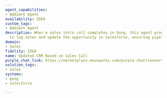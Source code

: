 ```yaml
---
agent_capabilities:
- Ambient Agent
availability: IDEA
custom_tags:
- Ambient Agent
description: When a sales intro call completes in Gong, this agent prompts the rep
  to log notes and update the opportunity in Salesforce, ensuring pipeline accuracy.
domain:
- Sales
fidelity: IDEA
name: Updated CRM Based on Sales Call
purple_chat_link: https://marketplace.moveworks.com/purple-chat?conversation=%7B%22messages%22%3A%5B%7B%22parts%22%3A%5B%7B%22richText%22%3A%22%3Cp+xmlns%3D%5C%22http%3A%2F%2Fwww.w3.org%2F1999%2Fxhtml%5C%22%3EYour+Gong+call+with+%3Cb%3EApex+Industries%3C%2Fb%3E+for+the+%3Ci%3EQ3+Expansion%3C%2Fi%3E+opportunity+has+finished.+Based+on+the+transcript%2C+I%27ve+drafted+the+following+summary+and+suggest+updating+the+opportunity+stage.%3C%2Fp%3E%3Cul+xmlns%3D%5C%22http%3A%2F%2Fwww.w3.org%2F1999%2Fxhtml%5C%22%3E%3Cli%3E%3Cb%3ENotes%3A%3C%2Fb%3E+Customer+mentioned+their+implementation+timeline+is+aggressive+and+they+are+looking+to+make+a+decision+by+the+end+of+the+month.+They+need+an+SOW+by+EOD+tomorrow+to+review.%3C%2Fli%3E%3Cli%3E%3Cb%3EStage%3A%3C%2Fb%3E+Proposal%2FPrice+Quote%3C%2Fli%3E%3Cli%3E%3Cb%3ENext+Step%3A%3C%2Fb%3E+Send+SOW+by+EOD+tomorrow.%3C%2Fli%3E%3C%2Ful%3E%3Cp+xmlns%3D%5C%22http%3A%2F%2Fwww.w3.org%2F1999%2Fxhtml%5C%22%3EHow+does+this+look%3F%3C%2Fp%3E%22%7D%2C%7B%22citations%22%3A%5B%7B%22citationTitle%22%3A%22Call+with+Apex+Industries%22%2C%22connectorName%22%3A%22gong%22%7D%5D%7D%2C%7B%22buttons%22%3A%5B%7B%22buttonText%22%3A%22Update+Salesforce%22%2C%22style%22%3A%22filled%22%7D%2C%7B%22buttonText%22%3A%22Edit%22%2C%22style%22%3A%22outlined%22%7D%2C%7B%22buttonText%22%3A%22Discard%22%2C%22style%22%3A%22outlined%22%7D%5D%7D%5D%2C%22role%22%3A%22assistant%22%7D%2C%7B%22parts%22%3A%5B%7B%22richText%22%3A%22%3Cp+xmlns%3D%5C%22http%3A%2F%2Fwww.w3.org%2F1999%2Fxhtml%5C%22%3EDone.+I%27ve+updated+the+opportunity+in+Salesforce.%3C%2Fp%3E%22%7D%2C%7B%22citations%22%3A%5B%7B%22citationTitle%22%3A%22Apex+Industries+-+Q3+Expansion%22%2C%22connectorName%22%3A%22salesforce%22%7D%5D%7D%5D%2C%22role%22%3A%22assistant%22%7D%5D%2C%22assistantConfig%22%3A%7B%22userName%22%3A%22Moveworks%22%2C%22initials%22%3A%22U%22%2C%22providedIcon%22%3A%22silhoutte%22%7D%2C%22userConfig%22%3A%7B%22userName%22%3A%22You%22%2C%22initials%22%3A%22U%22%2C%22providedIcon%22%3A%22silhoutte%22%7D%7D
solution_tags:
- Sales
systems:
- gong
- salesforce

---
```

